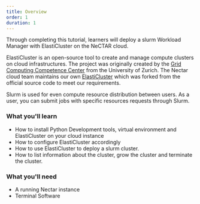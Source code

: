 ```yaml
---
title: Overview
order: 1
duration: 1
---
```


Through completing this tutorial, learners will deploy a slurm Workload Manager with ElastiCluster on the NeCTAR cloud.

ElastiCluster is an open-source tool to create and manage compute clusters on cloud infrastructures.
The project was originally created by the [Grid Computing Competence Center](https://www.gc3.uzh.ch/) from the University of Zurich. The Nectar cloud team maintains our own [ElastiCluster](https://github.com/NeCTAR-RC/elasticluster) which was forked from the official source code to meet our requirements.

Slurm is used for even compute resource distribution between users. As a user, you can submit jobs with specific resources requests through Slurm.


### What you'll learn

- How to install Python Development tools, virtual environment and ElastiCluster on your cloud instance
- How to configure ElastiCluster accordingly
- How to use ElastiCluster to deploy a slurm cluster.
- How to list information about the cluster, grow the cluster and terminate the cluster.


### What you'll need

- A running Nectar instance
- Terminal Software